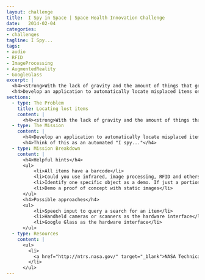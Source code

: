 ```yaml
---
layout: challenge
title:  I Spy in Space | Space Health Innovation Challenge
date:   2014-02-04
categories:
- challenges
tagline: I Spy...
tags:
- audio
- RFID
- ImageProcessing
- AugmentedReality
- GoogleGlass
excerpt: |
  <h4><strong>With the lack of gravity and the amount of things that get sent into space,</strong> tools and items are easily lost.  This is especially a problem during high pressure situations.</h4>
  <h4>Develop an application to automatically locate misplaced items on the space station via advanced video processing.</h4>
sections:
  - type: The Problem
    title: Locating lost items
    content: |
      <h4><strong>With the lack of gravity and the amount of things that get sent into space,</strong> tools and items are easily lost.  This is especially a problem during high pressure situations.</h4>
  - type: The Mission
    content: |
      <h4>Develop an application to automatically locate misplaced items on the space station via advanced video processing.  Think of how in sci-fi movies, robots are able to scan the scene and different objects in view get identified and are displayed on screen along with details .</h4>
      <h4>Think of this as an automated "I spy..."</h4>
  - type: Mission Breakdown
    content: |
      <h4>Helpful hints</h4>
      <ul>
          <li>All items have a barcode</li>
          <li>Could you use infrared, image processing, RFID and others to detect and differentiate items?</li>
          <li>Identify one specific object as a demo. If just a portion of item is visible, can that still be tagged/identified?</li>
          <li>Demo a proof of concept with static images</li>
      </ul>
      <h4>Possible approaches</h4>
      <ul>
          <li>Speech input to query a search for an item</li>
          <li>Handheld cameras or scanners as the hardware interface</li>
          <li>Google Glass as the hardware interface</li>
      </ul>
  - type: Resources
    content: |
      <ul>
        <li>
          <a href="http://ntrs.nasa.gov/" target="_blank">NASA Technical Reports Server</a>
        </li>
      </ul>
---
```

